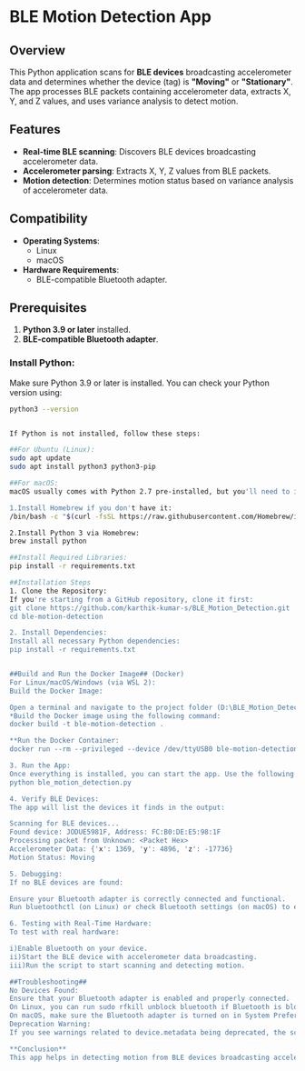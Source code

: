 # **BLE Motion Detection App**

## **Overview**
This Python application scans for **BLE devices** broadcasting accelerometer data and determines whether the device (tag) is **"Moving"** or **"Stationary"**. The app processes BLE packets containing accelerometer data, extracts X, Y, and Z values, and uses variance analysis to detect motion.

## **Features**
- **Real-time BLE scanning**: Discovers BLE devices broadcasting accelerometer data.
- **Accelerometer parsing**: Extracts X, Y, Z values from BLE packets.
- **Motion detection**: Determines motion status based on variance analysis of accelerometer data.

## **Compatibility**
- **Operating Systems**: 
  - Linux
  - macOS 
- **Hardware Requirements**: 
  - BLE-compatible Bluetooth adapter.

## **Prerequisites**
1. **Python 3.9 or later** installed.
2. **BLE-compatible Bluetooth adapter**.

### **Install Python**:
Make sure Python 3.9 or later is installed. You can check your Python version using:
```bash
python3 --version


If Python is not installed, follow these steps:

##For Ubuntu (Linux):
sudo apt update
sudo apt install python3 python3-pip

##For macOS:
macOS usually comes with Python 2.7 pre-installed, but you'll need to install Python 3:

1.Install Homebrew if you don't have it:
/bin/bash -c "$(curl -fsSL https://raw.githubusercontent.com/Homebrew/install/HEAD/install.sh)"

2.Install Python 3 via Homebrew:
brew install python

##Install Required Libraries:
pip install -r requirements.txt

##Installation Steps
1. Clone the Repository:
If you're starting from a GitHub repository, clone it first:
git clone https://github.com/karthik-kumar-s/BLE_Motion_Detection.git
cd ble-motion-detection

2. Install Dependencies:
Install all necessary Python dependencies:
pip install -r requirements.txt


##Build and Run the Docker Image## (Docker)
For Linux/macOS/Windows (via WSL 2):
Build the Docker Image:

Open a terminal and navigate to the project folder (D:\BLE_Motion_Detection).
*Build the Docker image using the following command:
docker build -t ble-motion-detection .

**Run the Docker Container:
docker run --rm --privileged --device /dev/ttyUSB0 ble-motion-detection

3. Run the App:
Once everything is installed, you can start the app. Use the following command to scan for BLE devices:
python ble_motion_detection.py

4. Verify BLE Devices:
The app will list the devices it finds in the output:

Scanning for BLE devices...
Found device: JODUE5981F, Address: FC:B0:DE:E5:98:1F
Processing packet from Unknown: <Packet Hex>
Accelerometer Data: {'x': 1369, 'y': 4896, 'z': -17736}
Motion Status: Moving

5. Debugging:
If no BLE devices are found:

Ensure your Bluetooth adapter is correctly connected and functional.
Run bluetoothctl (on Linux) or check Bluetooth settings (on macOS) to ensure the adapter is properly enabled.

6. Testing with Real-Time Hardware:
To test with real hardware:

i)Enable Bluetooth on your device.
ii)Start the BLE device with accelerometer data broadcasting.
iii)Run the script to start scanning and detecting motion.

##Troubleshooting##
No Devices Found:
Ensure that your Bluetooth adapter is enabled and properly connected.
On Linux, you can run sudo rfkill unblock bluetooth if Bluetooth is blocked.
On macOS, make sure the Bluetooth adapter is turned on in System Preferences > Bluetooth.
Deprecation Warning:
If you see warnings related to device.metadata being deprecated, the script is compatible with future versions of Bleak by using device.advertisement (as explained in earlier fixes).

**Conclusion**
This app helps in detecting motion from BLE devices broadcasting accelerometer data. It works on Linux and macOS and is easily testable with real-time hardware. Just make sure to have a BLE-compatible adapter and the necessary Python libraries installed.


